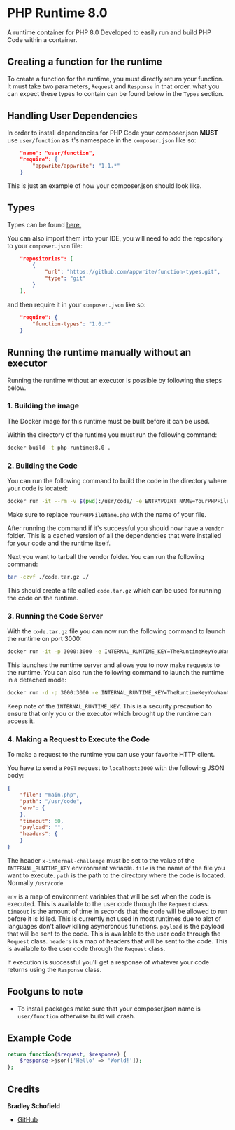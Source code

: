 # PHP Runtime 8.0
A runtime container for PHP 8.0
Developed to easily run and build PHP Code within a container.

## Creating a function for the runtime
To create a function for the runtime, you must directly return your function. It must take two parameters, `Request` and `Response` in that order. what you can expect these types to contain can be found below in the `Types` section.

## Handling User Dependencies
In order to install dependencies for PHP Code your composer.json **MUST** use `user/function` as it's namespace in the `composer.json` like so:

```json
    "name": "user/function",
    "require": {
        "appwrite/appwrite": "1.1.*"
    }
```
This is just an example of how your composer.json should look like.

## Types

Types can be found [here.](function_types)

You can also import them into your IDE, you will need to add the repository to your `composer.json` file:
```json
    "repositories": [
        {
            "url": "https://github.com/appwrite/function-types.git",
            "type": "git"
        }
    ],
```
and then require it in your `composer.json` like so:
```json
    "require": {
        "function-types": "1.0.*"
    }
```

## Running the runtime manually without an executor
Running the runtime without an executor is possible by following the steps below.

### 1. Building the image

The Docker image for this runtime must be built before it can be used.

Within the directory of the runtime you must run the following command:
```bash
docker build -t php-runtime:8.0 .
```

### 2. Building the Code

You can run the following command to build the code in the directory where your code is located:
```bash
docker run -it --rm -v $(pwd):/usr/code/ -e ENTRYPOINT_NAME=YourPHPFileName.php php-runtime:8.0 /usr/local/src/build.sh
```

Make sure to replace `YourPHPFileName.php` with the name of your file.

After running the command if it's successful you should now have a `vendor` folder.
This is a cached version of all the dependencies that were installed for your code and the runtime itself.

Next you want to tarball the vendor folder. You can run the following command:
```bash
tar -czvf ./code.tar.gz ./
```
This should create a file called `code.tar.gz` which can be used for running the code on the runtime.

### 3. Running the Code Server

With the `code.tar.gz` file you can now run the following command to launch the runtime on port 3000:
```bash
docker run -it -p 3000:3000 -e INTERNAL_RUNTIME_KEY=TheRuntimeKeyYouWant --rm -v $(pwd)/code.tar.gz:/tmp/code.tar.gz php-runtime:8.0 /usr/local/src/launch.sh
```
This launches the runtime server and allows you to now make requests to the runtime. You can also run the following command to launch the runtime in a detached mode:
```bash
docker run -d -p 3000:3000 -e INTERNAL_RUNTIME_KEY=TheRuntimeKeyYouWant --rm -v $(pwd)/code.tar.gz:/tmp/code.tar.gz php-runtime:8.0 /usr/local/src/launch.sh
```

Keep note of the `INTERNAL_RUNTIME_KEY`. This is a security precaution to ensure that only you or the executor which brought up the runtime can access it.

### 4. Making a Request to Execute the Code

To make a request to the runtime you can use your favorite HTTP client.

You have to send a `POST` request to `localhost:3000` with the following JSON body:
```json
{
    "file": "main.php",
    "path": "/usr/code",
    "env": {
    },
    "timeout": 60,
    "payload": "", 
    "headers": {
    }
}
```
The header `x-internal-challenge` must be set to the value of the `INTERNAL_RUNTIME_KEY` environment variable.
`file` is the name of the file you want to execute.
`path` is the path to the directory where the code is located. Normally `/usr/code`

`env` is a map of environment variables that will be set when the code is executed. This is available to the user code through the `Request` class.
`timeout` is the amount of time in seconds that the code will be allowed to run before it is killed. This is currently not used in most runtimes due to alot of languages don't allow killing asyncronous functions.
`payload` is the payload that will be sent to the code. This is available to the user code through the `Request` class.
`headers` is a map of headers that will be sent to the code. This is available to the user code through the `Request` class.

If execution is successful you'll get a response of whatever your code returns using the `Response` class.

## Footguns to note
 - To install packages make sure that your composer.json name is `user/function` otherwise build will crash.

## Example Code

```php
return function($request, $response) {
    $response->json(['Hello' => 'World!']);
};
```

## Credits
**Bradley Schofield**
 - [GitHub](https://github.com/PineappleIOnic/)